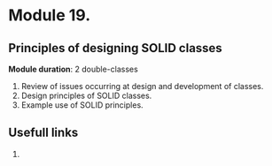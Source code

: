 # Module 19. 
## Principles of designing SOLID classes

**Module duration**: 2 double-classes

1.	Review of issues occurring at design and development of classes.
2.	Design principles of SOLID classes.
3.	Example use of SOLID principles.

## Usefull links

1. []()